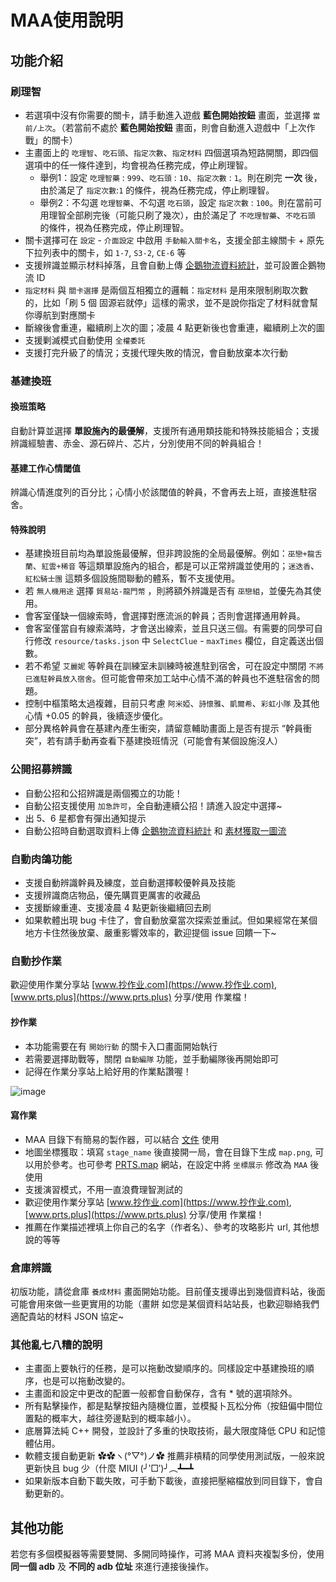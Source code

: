 # MAA使用說明

## 功能介紹

### 刷理智

- 若選項中沒有你需要的關卡，請手動進入遊戲 **藍色開始按鈕** 畫面，並選擇 `當前/上次`。（若當前不處於 **藍色開始按鈕** 畫面，則會自動進入遊戲中「上次作戰」的關卡）
- 主畫面上的 `吃理智`、`吃石頭`、`指定次數`、`指定材料` 四個選項為短路開關，即四個選項中的任一條件達到，均會視為任務完成，停止刷理智。
  - 舉例1：設定 `吃理智藥` : `999`、`吃石頭` : `10`、`指定次數` : `1`。則在刷完 **一次** 後，由於滿足了 `指定次數`:`1` 的條件，視為任務完成，停止刷理智。
  - 舉例2：不勾選 `吃理智藥`、不勾選 `吃石頭`，設定 `指定次數` : `100`。則在當前可用理智全部刷完後（可能只刷了幾次），由於滿足了 `不吃理智藥`、`不吃石頭` 的條件，視為任務完成，停止刷理智。
- 關卡選擇可在 `設定` - `介面設定` 中啟用 `手動輸入關卡名`，支援全部主線關卡 + 原先下拉列表中的關卡，如 `1-7`, `S3-2`, `CE-6` 等
- 支援辨識並顯示材料掉落，且會自動上傳 [企鵝物流資料統計](https://penguin-stats.cn/)，並可設置企鵝物流 ID
- `指定材料` 與 `關卡選擇` 是兩個互相獨立的邏輯：`指定材料` 是用來限制刷取次數的，比如「刷 5 個 固源岩就停」這樣的需求，並不是說你指定了材料就會幫你導航到對應關卡
- 斷線後會重連，繼續刷上次的圖；凌晨 4 點更新後也會重連，繼續刷上次的圖
- 支援剿滅模式自動使用 `全權委託`
- 支援打完升級了的情況；支援代理失敗的情況，會自動放棄本次行動

### 基建換班

#### 換班策略

自動計算並選擇 **單設施內的最優解**，支援所有通用類技能和特殊技能組合；支援辨識經驗書、赤金、源石碎片、芯片，分別使用不同的幹員組合！

#### 基建工作心情閾值

辨識心情進度列的百分比；心情小於該閾值的幹員，不會再去上班，直接進駐宿舍。

#### 特殊說明

- 基建換班目前均為單設施最優解，但非跨設施的全局最優解。例如：`巫戀+龍舌蘭`、`紅雲+稀音` 等這類單設施內的組合，都是可以正常辨識並使用的；`迷迭香`、`紅松騎士團` 這類多個設施間聯動的體系，暫不支援使用。
- 若 `無人機用途` 選擇 `貿易站-龍門幣` ，則將額外辨識是否有 `巫戀組`，並優先為其使用。
- 會客室僅缺一個線索時，會選擇對應流派的幹員；否則會選擇通用幹員。
- 會客室僅當自有線索滿時，才會送出線索，並且只送三個。有需要的同學可自行修改 `resource/tasks.json` 中 `SelectClue` - `maxTimes` 欄位，自定義送出個數。
- 若不希望 `艾麗妮` 等幹員在訓練室未訓練時被進駐到宿舍，可在設定中關閉 `不將已進駐幹員放入宿舍`。但可能會帶來加工站中心情不滿的幹員也不進駐宿舍的問題。
- 控制中樞策略太過複雜，目前只考慮 `阿米婭`、`詩懷雅`、`凱爾希`、`彩虹小隊` 及其他心情 +0.05 的幹員，後續逐步優化。
- 部分異格幹員會在基建內產生衝突，請留意輔助畫面上是否有提示 “幹員衝突”，若有請手動再查看下基建換班情況（可能會有某個設施沒人）

### 公開招募辨識

- 自動公招和公招辨識是兩個獨立的功能！
- 自動公招支援使用 `加急許可`，全自動連續公招！請進入設定中選擇~
- 出 5、6 星都會有彈出通知提示
- 自動公招時自動選取資料上傳 [企鵝物流資料統計](https://penguin-stats.cn/) 和 [素材獲取一圖流](https://yituliu.site/)

### 自動肉鴿功能

- 支援自動辨識幹員及練度，並自動選擇較優幹員及技能
- 支援辨識商店物品，優先購買更厲害的收藏品
- 支援斷線重連、支援凌晨 4 點更新後繼續回去刷
- 如果軟體出現 bug 卡住了，會自動放棄當次探索並重試。但如果經常在某個地方卡住然後放棄、嚴重影響效率的，歡迎提個 issue 回饋一下~

### 自動抄作業

歡迎使用作業分享站 [www.抄作业.com](https://www.抄作业.com), [www.prts.plus](https://www.prts.plus) 分享/使用 作業檔！

#### 抄作業

- 本功能需要在有 `開始行動` 的關卡入口畫面開始執行
- 若需要選擇助戰等，關閉 `自動編隊` 功能，並手動編隊後再開始即可
- 記得在作業分享站上給好用的作業點讚喔！

![image](https://user-images.githubusercontent.com/18511905/189662951-5f9d6d88-3c23-49b3-a58f-c35388b2d5d7.png)

#### 寫作業

- MAA 目錄下有簡易的製作器，可以結合 [文件](3.3-戰鬥流程協議.md) 使用
- 地圖坐標獲取：填寫 `stage_name` 後直接開一局，會在目錄下生成 `map.png`, 可以用於參考。也可參考 [PRTS.map](https://map.ark-nights.com/) 網站，在設定中將 `坐標展示` 修改為 `MAA` 後使用
- 支援演習模式，不用一直浪費理智測試的
- 歡迎使用作業分享站 [www.抄作业.com](https://www.抄作业.com), [www.prts.plus](https://www.prts.plus) 分享/使用 作業檔！
- 推薦在作業描述裡填上你自己的名字（作者名）、參考的攻略影片 url, 其他想說的等等

### 倉庫辨識

初版功能，請從倉庫 `養成材料` 畫面開始功能。目前僅支援導出到幾個資料站，後面可能會用來做一些更實用的功能（畫餅
如您是某個資料站站長，也歡迎聯絡我們適配貴站的材料 JSON 協定~

### 其他亂七八糟的說明

- 主畫面上要執行的任務，是可以拖動改變順序的。同樣設定中基建換班的順序，也是可以拖動改變的。
- 主畫面和設定中更改的配置一般都會自動保存，含有 * 號的選項除外。
- 所有點擊操作，都是點擊按鈕內隨機位置，並模擬卜瓦松分佈（按鈕偏中間位置點的概率大，越往旁邊點到的概率越小）。
- 底層算法純 C++ 開發，並設計了多重的快取技術，最大限度降低 CPU 和記憶體佔用。
- 軟體支援自動更新 ✿✿ヽ(°▽°)ノ✿ 推薦非槓精的同學使用測試版，一般來說更新快且 bug 少（什麼 MIUI (╯‵□′)╯︵┻━┻
- 如果新版本自動下載失敗，可手動下載後，直接把壓縮檔放到同目錄下，會自動更新的。

## 其他功能

若您有多個模擬器等需要雙開、多開同時操作，可將 MAA 資料夾複製多份，使用 **同一個 adb** 及 **不同的 adb 位址** 來進行連接後操作。
